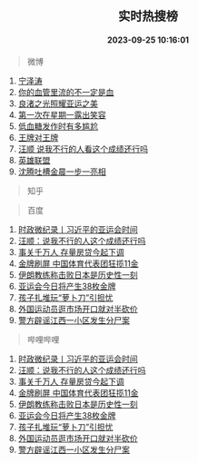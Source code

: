 <div align="center"><h2>实时热搜榜</h2><h4>2023-09-25 10:16:01</h4></div>

> 微博  

1. [宁泽涛](https://s.weibo.com/weibo?q=%E5%AE%81%E6%B3%BD%E6%B6%9B&t=31&band_rank=1&Refer=top)<br />
2. [你的血管里流的不一定是血](https://s.weibo.com/weibo?q=%E4%BD%A0%E7%9A%84%E8%A1%80%E7%AE%A1%E9%87%8C%E6%B5%81%E7%9A%84%E4%B8%8D%E4%B8%80%E5%AE%9A%E6%98%AF%E8%A1%80&t=31&band_rank=2&Refer=top)<br />
3. [良渚之光照耀亚运之美](https://s.weibo.com/weibo?q=%23%E8%89%AF%E6%B8%9A%E4%B9%8B%E5%85%89%E7%85%A7%E8%80%80%E4%BA%9A%E8%BF%90%E4%B9%8B%E7%BE%8E%23&t=31&band_rank=3&Refer=top)<br />
4. [第一次在星期一露出笑容](https://s.weibo.com/weibo?q=%E7%AC%AC%E4%B8%80%E6%AC%A1%E5%9C%A8%E6%98%9F%E6%9C%9F%E4%B8%80%E9%9C%B2%E5%87%BA%E7%AC%91%E5%AE%B9&t=31&band_rank=4&Refer=top)<br />
5. [低血糖发作时有多尴尬](https://s.weibo.com/weibo?q=%E4%BD%8E%E8%A1%80%E7%B3%96%E5%8F%91%E4%BD%9C%E6%97%B6%E6%9C%89%E5%A4%9A%E5%B0%B4%E5%B0%AC&t=31&band_rank=5&Refer=top)<br />
6. [王牌对王牌](https://s.weibo.com/weibo?q=%E7%8E%8B%E7%89%8C%E5%AF%B9%E7%8E%8B%E7%89%8C&t=31&band_rank=6&Refer=top)<br />
7. [汪顺 说我不行的人看这个成绩还行吗](https://s.weibo.com/weibo?q=%E6%B1%AA%E9%A1%BA%20%E8%AF%B4%E6%88%91%E4%B8%8D%E8%A1%8C%E7%9A%84%E4%BA%BA%E7%9C%8B%E8%BF%99%E4%B8%AA%E6%88%90%E7%BB%A9%E8%BF%98%E8%A1%8C%E5%90%97&t=31&band_rank=7&Refer=top)<br />
8. [英雄联盟](https://s.weibo.com/weibo?q=%E8%8B%B1%E9%9B%84%E8%81%94%E7%9B%9F&t=31&band_rank=8&Refer=top)<br />
9. [沈腾吐槽金晨一步一亮相](https://s.weibo.com/weibo?q=%23%E6%B2%88%E8%85%BE%E5%90%90%E6%A7%BD%E9%87%91%E6%99%A8%E4%B8%80%E6%AD%A5%E4%B8%80%E4%BA%AE%E7%9B%B8%23&t=31&band_rank=9&Refer=top)<br />

> 知乎  


> 百度  

1. [时政微纪录丨习近平的亚运会时间](https://www.baidu.com/s?wd=%E6%97%B6%E6%94%BF%E5%BE%AE%E7%BA%AA%E5%BD%95%E4%B8%A8%E4%B9%A0%E8%BF%91%E5%B9%B3%E7%9A%84%E4%BA%9A%E8%BF%90%E4%BC%9A%E6%97%B6%E9%97%B4&sa=fyb_news&rsv_dl=fyb_news)<br />
2. [汪顺：说我不行的人这个成绩还行吗](https://www.baidu.com/s?wd=%E6%B1%AA%E9%A1%BA%EF%BC%9A%E8%AF%B4%E6%88%91%E4%B8%8D%E8%A1%8C%E7%9A%84%E4%BA%BA%E8%BF%99%E4%B8%AA%E6%88%90%E7%BB%A9%E8%BF%98%E8%A1%8C%E5%90%97&sa=fyb_news&rsv_dl=fyb_news)<br />
3. [事关千万人 存量房贷今起下调](https://www.baidu.com/s?wd=%E4%BA%8B%E5%85%B3%E5%8D%83%E4%B8%87%E4%BA%BA+%E5%AD%98%E9%87%8F%E6%88%BF%E8%B4%B7%E4%BB%8A%E8%B5%B7%E4%B8%8B%E8%B0%83&sa=fyb_news&rsv_dl=fyb_news)<br />
4. [金牌刷屏 中国体育代表团狂揽11金](https://www.baidu.com/s?wd=%E9%87%91%E7%89%8C%E5%88%B7%E5%B1%8F+%E4%B8%AD%E5%9B%BD%E4%BD%93%E8%82%B2%E4%BB%A3%E8%A1%A8%E5%9B%A2%E7%8B%82%E6%8F%BD11%E9%87%91&sa=fyb_news&rsv_dl=fyb_news)<br />
5. [伊朗教练称击败日本是历史性一刻](https://www.baidu.com/s?wd=%E4%BC%8A%E6%9C%97%E6%95%99%E7%BB%83%E7%A7%B0%E5%87%BB%E8%B4%A5%E6%97%A5%E6%9C%AC%E6%98%AF%E5%8E%86%E5%8F%B2%E6%80%A7%E4%B8%80%E5%88%BB&sa=fyb_news&rsv_dl=fyb_news)<br />
6. [亚运会今日将产生38枚金牌](https://www.baidu.com/s?wd=%E4%BA%9A%E8%BF%90%E4%BC%9A%E4%BB%8A%E6%97%A5%E5%B0%86%E4%BA%A7%E7%94%9F38%E6%9E%9A%E9%87%91%E7%89%8C&sa=fyb_news&rsv_dl=fyb_news)<br />
7. [孩子扎堆玩“萝卜刀”引担忧](https://www.baidu.com/s?wd=%E5%AD%A9%E5%AD%90%E6%89%8E%E5%A0%86%E7%8E%A9%E2%80%9C%E8%90%9D%E5%8D%9C%E5%88%80%E2%80%9D%E5%BC%95%E6%8B%85%E5%BF%A7&sa=fyb_news&rsv_dl=fyb_news)<br />
8. [外国运动员逛市场开口就对半砍价](https://www.baidu.com/s?wd=%E5%A4%96%E5%9B%BD%E8%BF%90%E5%8A%A8%E5%91%98%E9%80%9B%E5%B8%82%E5%9C%BA%E5%BC%80%E5%8F%A3%E5%B0%B1%E5%AF%B9%E5%8D%8A%E7%A0%8D%E4%BB%B7&sa=fyb_news&rsv_dl=fyb_news)<br />
9. [警方辟谣江西一小区发生分尸案](https://www.baidu.com/s?wd=%E8%AD%A6%E6%96%B9%E8%BE%9F%E8%B0%A3%E6%B1%9F%E8%A5%BF%E4%B8%80%E5%B0%8F%E5%8C%BA%E5%8F%91%E7%94%9F%E5%88%86%E5%B0%B8%E6%A1%88&sa=fyb_news&rsv_dl=fyb_news)<br />

> 哔哩哔哩  

1. [时政微纪录丨习近平的亚运会时间](https://www.baidu.com/s?wd=%E6%97%B6%E6%94%BF%E5%BE%AE%E7%BA%AA%E5%BD%95%E4%B8%A8%E4%B9%A0%E8%BF%91%E5%B9%B3%E7%9A%84%E4%BA%9A%E8%BF%90%E4%BC%9A%E6%97%B6%E9%97%B4&sa=fyb_news&rsv_dl=fyb_news)<br />
2. [汪顺：说我不行的人这个成绩还行吗](https://www.baidu.com/s?wd=%E6%B1%AA%E9%A1%BA%EF%BC%9A%E8%AF%B4%E6%88%91%E4%B8%8D%E8%A1%8C%E7%9A%84%E4%BA%BA%E8%BF%99%E4%B8%AA%E6%88%90%E7%BB%A9%E8%BF%98%E8%A1%8C%E5%90%97&sa=fyb_news&rsv_dl=fyb_news)<br />
3. [事关千万人 存量房贷今起下调](https://www.baidu.com/s?wd=%E4%BA%8B%E5%85%B3%E5%8D%83%E4%B8%87%E4%BA%BA+%E5%AD%98%E9%87%8F%E6%88%BF%E8%B4%B7%E4%BB%8A%E8%B5%B7%E4%B8%8B%E8%B0%83&sa=fyb_news&rsv_dl=fyb_news)<br />
4. [金牌刷屏 中国体育代表团狂揽11金](https://www.baidu.com/s?wd=%E9%87%91%E7%89%8C%E5%88%B7%E5%B1%8F+%E4%B8%AD%E5%9B%BD%E4%BD%93%E8%82%B2%E4%BB%A3%E8%A1%A8%E5%9B%A2%E7%8B%82%E6%8F%BD11%E9%87%91&sa=fyb_news&rsv_dl=fyb_news)<br />
5. [伊朗教练称击败日本是历史性一刻](https://www.baidu.com/s?wd=%E4%BC%8A%E6%9C%97%E6%95%99%E7%BB%83%E7%A7%B0%E5%87%BB%E8%B4%A5%E6%97%A5%E6%9C%AC%E6%98%AF%E5%8E%86%E5%8F%B2%E6%80%A7%E4%B8%80%E5%88%BB&sa=fyb_news&rsv_dl=fyb_news)<br />
6. [亚运会今日将产生38枚金牌](https://www.baidu.com/s?wd=%E4%BA%9A%E8%BF%90%E4%BC%9A%E4%BB%8A%E6%97%A5%E5%B0%86%E4%BA%A7%E7%94%9F38%E6%9E%9A%E9%87%91%E7%89%8C&sa=fyb_news&rsv_dl=fyb_news)<br />
7. [孩子扎堆玩“萝卜刀”引担忧](https://www.baidu.com/s?wd=%E5%AD%A9%E5%AD%90%E6%89%8E%E5%A0%86%E7%8E%A9%E2%80%9C%E8%90%9D%E5%8D%9C%E5%88%80%E2%80%9D%E5%BC%95%E6%8B%85%E5%BF%A7&sa=fyb_news&rsv_dl=fyb_news)<br />
8. [外国运动员逛市场开口就对半砍价](https://www.baidu.com/s?wd=%E5%A4%96%E5%9B%BD%E8%BF%90%E5%8A%A8%E5%91%98%E9%80%9B%E5%B8%82%E5%9C%BA%E5%BC%80%E5%8F%A3%E5%B0%B1%E5%AF%B9%E5%8D%8A%E7%A0%8D%E4%BB%B7&sa=fyb_news&rsv_dl=fyb_news)<br />
9. [警方辟谣江西一小区发生分尸案](https://www.baidu.com/s?wd=%E8%AD%A6%E6%96%B9%E8%BE%9F%E8%B0%A3%E6%B1%9F%E8%A5%BF%E4%B8%80%E5%B0%8F%E5%8C%BA%E5%8F%91%E7%94%9F%E5%88%86%E5%B0%B8%E6%A1%88&sa=fyb_news&rsv_dl=fyb_news)<br />
